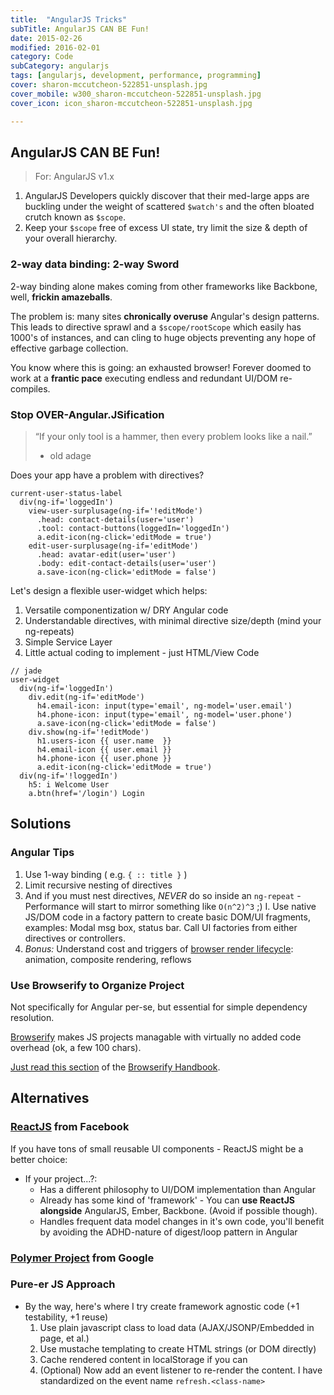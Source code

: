 ```yaml
---
title:  "AngularJS Tricks"
subTitle: AngularJS CAN BE Fun!
date: 2015-02-26
modified: 2016-02-01
category: Code
subCategory: angularjs
tags: [angularjs, development, performance, programming]
cover: sharon-mccutcheon-522851-unsplash.jpg
cover_mobile: w300_sharon-mccutcheon-522851-unsplash.jpg
cover_icon: icon_sharon-mccutcheon-522851-unsplash.jpg

---
```


## AngularJS CAN BE Fun!

> For: AngularJS v1.x

1.  AngularJS Developers quickly discover that their med-large apps are buckling under the weight of scattered `$watch's` and the often bloated crutch known as `$scope`.
2.  Keep your `$scope` free of excess UI state, try limit the size & depth of your overall hierarchy.

### 2-way data binding: 2-way Sword

2-way binding alone makes coming from other frameworks like Backbone, well, **frickin amazeballs**.

The problem is: many sites **chronically overuse** Angular's design patterns.
This leads to directive sprawl and a `$scope/rootScope` which easily has 1000's of instances, and can cling to huge objects preventing any hope of effective garbage collection.

You know where this is going: an exhausted browser! Forever doomed to work at a **frantic pace** executing endless and redundant UI/DOM re-compiles.

### Stop OVER-Angular.JSification

> “If your only tool is a hammer, then every problem looks like a nail.”
>
> - old adage

Does your app have a problem with directives?

```jade
current-user-status-label
  div(ng-if='loggedIn')
    view-user-surplusage(ng-if='!editMode')
      .head: contact-details(user='user')
      .tool: contact-buttons(loggedIn='loggedIn')
      a.edit-icon(ng-click='editMode = true')
    edit-user-surplusage(ng-if='editMode')
      .head: avatar-edit(user='user')
      .body: edit-contact-details(user='user')
      a.save-icon(ng-click='editMode = false')
```

Let's design a flexible user-widget which helps:

1.  Versatile componentization w/ DRY Angular code
1.  Understandable directives, with minimal directive size/depth (mind your ng-repeats)
1.  Simple Service Layer
1.  Little actual coding to implement - just HTML/View Code

```jade
// jade
user-widget
  div(ng-if='loggedIn')
    div.edit(ng-if='editMode')
      h4.email-icon: input(type='email', ng-model='user.email')
      h4.phone-icon: input(type='email', ng-model='user.phone')
      a.save-icon(ng-click='editMode = false')
    div.show(ng-if='!editMode')
      h1.users-icon {{ user.name  }}
      h4.email-icon {{ user.email }}
      h4.phone-icon {{ user.phone }}
      a.edit-icon(ng-click='editMode = true')
  div(ng-if='!loggedIn')
    h5: i Welcome User
    a.btn(href='/login') Login
```

## Solutions

### Angular Tips

1.  Use 1-way binding ( e.g. `{ :: title }` )
1.  Limit recursive nesting of directives
1.  And if you must nest directives, _NEVER_ do so inside an `ng-repeat` - Performance will start to mirror something like `O(n^2)^3` ;)
    I. Use native JS/DOM code in a factory pattern to create basic DOM/UI fragments, examples: Modal msg box, status bar. Call UI factories from either directives or controllers.
1.  _Bonus:_ Understand cost and triggers of [browser render lifecycle](https://developers.google.com/web/fundamentals/performance/rendering/index?hl=en): animation, composite rendering, reflows

### Use Browserify to Organize Project

Not specifically for Angular per-se, but essential for simple dependency resolution.

[Browserify](https://github.com/substack/browserify-handbook/blob/master/readme.markdown#exports) makes JS projects managable with virtually no added code overhead (ok, a few 100 chars).

[Just read this section](https://github.com/substack/browserify-handbook/blob/master/readme.markdown#exports) of the [Browserify Handbook](https://github.com/substack/browserify-handbook/).

## Alternatives

### [ReactJS](https://facebook.github.io/react/) from Facebook

If you have tons of small reusable UI components - ReactJS might be a better choice:

- If your project...?:
  - Has a different philosophy to UI/DOM implementation than Angular
  - Already has some kind of 'framework' - You can **use ReactJS alongside** AngularJS, Ember, Backbone. (Avoid if possible though).
  - Handles frequent data model changes in it's own code, you'll benefit by avoiding the ADHD-nature of digest/loop pattern in Angular

### [Polymer Project](http://www.Polymer-Project.org/) from Google

### Pure-er JS Approach

- By the way, here's where I try create framework agnostic code (+1 testability, +1 reuse)
  1.  Use plain javascript class to load data (AJAX/JSONP/Embedded in page, et al.)
  1.  Use mustache templating to create HTML strings (or DOM directly)
  1.  Cache rendered content in localStorage if you can
  1.  (Optional) Now add an event listener to re-render the content. I have standardized on the event name `refresh.<class-name>`
